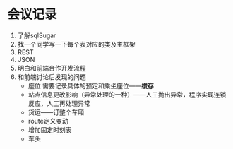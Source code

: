 # 会议记录

1. 了解sqlSugar
2. 找一个同学写一下每个表对应的类及主框架
3. REST
4. JSON
5. 明白和前端合作开发流程
6. 和前端讨论后发现的问题
   + 座位 需要记录具体的预定和乘坐座位——**缓存**
   + 站点信息更改影响（异常处理的一种）——人工抛出异常，程序实现连锁反应，人工再处理异常
   + 货运——订整个车厢
   + route定义变动
   + 增加固定时刻表
   + 车头

